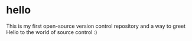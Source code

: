 # hello
This is my first open-source version control repository and a way to greet Hello to the world of source control :)
